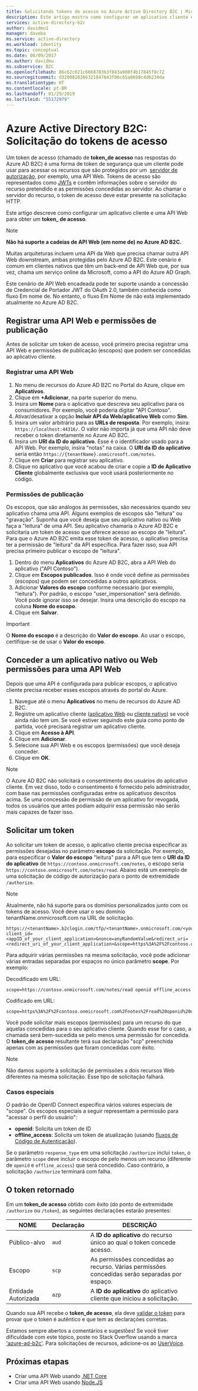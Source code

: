 ```yaml
---
title: Solicitando tokens de acesso no Azure Active Directory B2C | Microsoft Docs
description: Este artigo mostra como configurar um aplicativo cliente e adquirir um token de acesso.
services: active-directory-b2c
author: davidmu1
manager: daveba
ms.service: active-directory
ms.workload: identity
ms.topic: conceptual
ms.date: 08/09/2017
ms.author: davidmu
ms.subservice: B2C
ms.openlocfilehash: 86c62c021c6668783b3f843a908f4b17845f8c72
ms.sourcegitcommit: d3200828266321847643f06c65a0698c4d6234da
ms.translationtype: HT
ms.contentlocale: pt-BR
ms.lasthandoff: 01/29/2019
ms.locfileid: "55172979"
---
```

# <a name="azure-ad-b2c-requesting-access-tokens"></a>Azure Active Directory B2C: Solicitação do tokens de acesso

Um token de acesso (chamado de **token\_de acesso** nas respostas do Azure AD B2C) é uma forma de token de segurança que um cliente pode usar para acessar os recursos que são protegidos por um  [servidor de autorização](active-directory-b2c-reference-protocols.md), por exemplo, uma API Web. Tokens de acesso são representados como [JWTs](active-directory-b2c-reference-tokens.md) e contêm informações sobre o servidor do recurso pretendido e as permissões concedidas ao servidor. Ao chamar o servidor do recurso, o token de acesso deve estar presente na solicitação HTTP.

Este artigo descreve como configurar um aplicativo cliente e uma API Web para obter um **token\_ de acesso**.

> [!NOTE]
> **Não há suporte a cadeias de API Web (em nome de) no Azure AD B2C.**
>
> Muitas arquiteturas incluem uma API da Web que precisa chamar outra API Web downstream, ambas protegidas pelo Azure AD B2C. Este cenário é comum em clientes nativos que têm um back-end de API Web que, por sua vez, chama um serviço online da Microsoft, como a API do Azure AD Graph.
>
> Este cenário de API Web encadeada pode ter suporte usando a concessão de Credencial de Portador JWT do OAuth 2.0, também conhecida como fluxo Em nome de. No entanto, o fluxo Em Nome de não está implementado atualmente no Azure AD B2C.

## <a name="register-a-web-api-and-publish-permissions"></a>Registrar uma API Web e permissões de publicação

Antes de solicitar um token de acesso, você primeiro precisa registrar uma API Web e permissões de publicação (escopos) que podem ser concedidas ao aplicativo cliente.

### <a name="register-a-web-api"></a>Registrar uma API Web

1. No menu de recursos do Azure AD B2C no Portal do Azure, clique em **Aplicativos**.
2. Clique em **+Adicionar**, na parte superior do menu.
3. Insira um **Nome** para o aplicativo que descreva seu aplicativo para os consumidores. Por exemplo, você poderia digitar "API Contoso".
4. Ativar/desativar a opção **Incluir API da Web/aplicativo Web** como **Sim**.
5. Insira um valor arbitrário para as **URLs de resposta**. Por exemplo, insira: `https://localhost:44316/`. O valor não importa já que uma API não deve receber o token diretamente no Azure AD B2C.
6. Insira um **URI da ID do aplicativo**. Esse é o identificador usado para a API Web. Por exemplo, insira “notas” na caixa. O **URI da ID do aplicativo** seria então `https://{tenantName}.onmicrosoft.com/notes`.
7. Clique em **Criar** para registrar seu aplicativo.
8. Clique no aplicativo que você acabou de criar e copie a **ID de Aplicativo Cliente** globalmente exclusiva que você usará posteriormente no código.

### <a name="publishing-permissions"></a>Permissões de publicação

Os escopos, que são análogos às permissões, são necessários quando seu aplicativo chama uma API. Alguns exemplos de escopos são "leitura" ou "gravação". Suponha que você deseja que seu aplicativo nativo ou Web faça a "leitura" de uma API. Seu aplicativo chamaria o Azure AD B2C e solicitaria um token de acesso que oferece acesso ao escopo de "leitura". Para que o Azure AD B2C emita esse token de acesso, o aplicativo precisa ter a permissão de "leitura" da API específica. Para fazer isso, sua API precisa primeiro publicar o escopo de "leitura".

1. Dentro do menu **Aplicativos** do Azure AD B2C, abra a API Web do aplicativo ("API Contoso").
2. Clique em **Escopos publicados**. Isso é onde você define as permissões (escopos) que podem ser concedidas a outros aplicativos.
3. Adicionar **Valores do escopo** conforme necessário (por exemplo, "leitura"). Por padrão, o escopo "user_impersonation" será definido. Você pode ignorar isso se desejar. Insira uma descrição do escopo na coluna **Nome do escopo**.
4. Clique em **Salvar**.

> [!IMPORTANT]
> O **Nome do escopo** é a descrição do **Valor do escopo**. Ao usar o escopo, certifique-se de usar o **Valor do escopo**.

## <a name="grant-a-native-or-web-app-permissions-to-a-web-api"></a>Conceder a um aplicativo nativo ou Web permissões para uma API Web

Depois que uma API é configurada para publicar escopos, o aplicativo cliente precisa receber esses escopos através do portal do Azure.

1. Navegue até o menu **Aplicativos** no menu de recursos do Azure AD B2C.
2. Registre um aplicativo cliente ([aplicativo Web](active-directory-b2c-app-registration.md) ou [cliente nativo](active-directory-b2c-app-registration.md)) se você ainda não tem um. Se você estiver seguindo este guia como ponto de partida, você precisará registrar um aplicativo cliente.
3. Clique em **Acesso à API**.
4. Clique em **Adicionar**.
5. Selecione sua API Web e os escopos (permissões) que você deseja conceder.
6. Clique em **OK**.

> [!NOTE]
> O Azure AD B2C não solicitará o consentimento dos usuários do aplicativo cliente. Em vez disso, todo o consentimento é fornecido pelo administrador, com base nas permissões configuradas entre os aplicativos descritos acima. Se uma concessão de permissão de um aplicativo for revogada, todos os usuários que antes podiam adquirir essa permissão não serão mais capazes de fazer isso.

## <a name="requesting-a-token"></a>Solicitar um token

Ao solicitar um token de acesso, o aplicativo cliente precisa especificar as permissões desejadas no parâmetro **escopo** da solicitação. Por exemplo, para especificar o **Valor do escopo** "leitura" para a API que tem o **URI da ID do aplicativo** de `https://contoso.onmicrosoft.com/notes`, o escopo seria `https://contoso.onmicrosoft.com/notes/read`. Abaixo está um exemplo de uma solicitação de código de autorização para o ponto de extremidade `/authorize`.

> [!NOTE]
> Atualmente, não há suporte para os domínios personalizados junto com os tokens de acesso. Você deve usar o seu domínio tenantName.onmicrosoft.com na URL de solicitação.

```
https://<tenantName>.b2clogin.com/tfp/<tenantName>.onmicrosoft.com/<yourPolicyId>/oauth2/v2.0/authorize?client_id=<appID_of_your_client_application>&nonce=anyRandomValue&redirect_uri=<redirect_uri_of_your_client_application>&scope=https%3A%2F%2Fcontoso.onmicrosoft.com%2Fnotes%2Fread&response_type=code 
```

Para adquirir várias permissões na mesma solicitação, você pode adicionar várias entradas separadas por espaços no único parâmetro **scope**. Por exemplo: 

Decodificado em URL:

```
scope=https://contoso.onmicrosoft.com/notes/read openid offline_access
```

Codificado em URL:

```
scope=https%3A%2F%2Fcontoso.onmicrosoft.com%2Fnotes%2Fread%20openid%20offline_access
```

Você pode solicitar mais escopos (permissões) para um recurso do que aquelas concedidas para o seu aplicativo cliente. Quando esse for o caso, a chamada será bem-sucedida se pelo menos uma permissão for concedida. O **token\_de acesso** resultante terá sua declaração "scp" preenchida apenas com as permissões que foram concedidas com êxito.

> [!NOTE] 
> Não damos suporte à solicitação de permissões a dois recursos Web diferentes na mesma solicitação. Esse tipo de solicitação falhará.

### <a name="special-cases"></a>Casos especiais

O padrão de OpenID Connect especifica vários valores especiais de "scope". Os escopos especiais a seguir representam a permissão para "acessar o perfil do usuário":

* **openid**: Solicita um token de ID
* **offline\_access**: Solicita um token de atualização (usando [fluxos de Código de Autenticação](active-directory-b2c-reference-oauth-code.md)).

Se o parâmetro `response_type` em uma solicitação `/authorize` inclui `token`, o parâmetro `scope` deve incluir o escopo de pelo menos um recurso (diferente de `openid` e `offline_access`) que será concedido. Caso contrário, a solicitação `/authorize` terminará com falha.

## <a name="the-returned-token"></a>O token retornado

Em um **token\_de acesso** obtido com êxito (do ponto de extremidade `/authorize` ou `/token`), as seguintes declarações estarão presentes:

| NOME | Declaração | DESCRIÇÃO |
| --- | --- | --- |
|Público-alvo |`aud` |A **ID do aplicativo** do recurso único ao qual o token concede acesso. |
|Escopo |`scp` |As permissões concedidas ao recurso. Várias permissões concedidas serão separadas por espaço. |
|Entidade Autorizada |`azp` |A **ID do aplicativo** do aplicativo cliente que iniciou a solicitação. |

Quando sua API recebe o **token\_de acesso**, ela deve [validar o token](active-directory-b2c-reference-tokens.md) para provar que o token é autêntico e que tem as declarações corretas.

Estamos sempre abertos a comentários e sugestões! Se você tiver dificuldade com este tópico, poste no Stack Overflow usando a marca ['azure-ad-b2c'](https://stackoverflow.com/questions/tagged/azure-ad-b2c). Para solicitações de recursos, adicione-os ao [UserVoice](https://feedback.azure.com/forums/169401-azure-active-directory/category/160596-b2c).

## <a name="next-steps"></a>Próximas etapas

* Criar uma API Web usando [.NET Core](https://github.com/Azure-Samples/active-directory-b2c-dotnetcore-webapi)
* Criar uma API Web usando [Node.JS](https://github.com/Azure-Samples/active-directory-b2c-javascript-nodejs-webapi)
